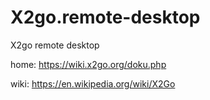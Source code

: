 # X2go.remote-desktop
X2go remote desktop

home: https://wiki.x2go.org/doku.php

wiki: https://en.wikipedia.org/wiki/X2Go
